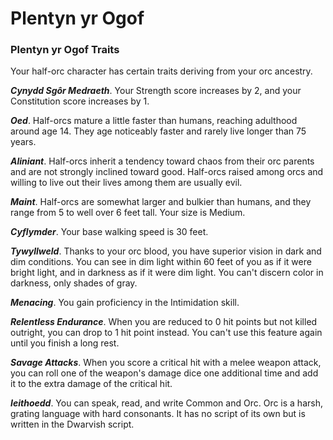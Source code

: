 # Plentyn yr Ogof

### Plentyn yr Ogof Traits

Your half-orc character has certain traits deriving from your orc ancestry.

***Cynydd Sgôr Medraeth***. Your Strength score increases by 2, and your Constitution score increases by 1.

***Oed***. Half-orcs mature a little faster than humans, reaching adulthood around age 14. They age noticeably faster and rarely live longer than 75 years.

***Aliniant***. Half-orcs inherit a tendency toward chaos from their orc parents and are not strongly inclined toward good. Half-orcs raised among orcs and willing to live out their lives among them are usually evil.

***Maint***. Half-orcs are somewhat larger and bulkier than humans, and they range from 5 to well over 6 feet tall. Your size is Medium.

***Cyflymder***. Your base walking speed is 30 feet.

***Tywyllweld***. Thanks to your orc blood, you have superior vision in dark and dim conditions. You can see in dim light within 60 feet of you as if it were bright light, and in darkness as if it were dim light. You can't discern color in darkness, only shades of gray.

***Menacing***. You gain proficiency in the Intimidation skill.

***Relentless Endurance***. When you are reduced to 0 hit points but not killed outright, you can drop to 1 hit point instead. You can't use this feature again until you finish a long rest.

***Savage Attacks***. When you score a critical hit with a melee weapon attack, you can roll one of the weapon's damage dice one additional time and add it to the extra damage of the critical hit.

***Ieithoedd***. You can speak, read, and write Common and Orc. Orc is a harsh, grating language with hard consonants. It has no script of its own but is written in the Dwarvish script.